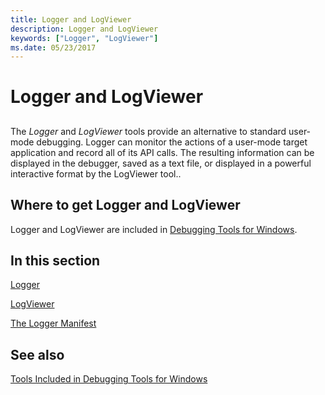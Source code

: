 ```yaml
---
title: Logger and LogViewer
description: Logger and LogViewer
keywords: ["Logger", "LogViewer"]
ms.date: 05/23/2017
---
```


# Logger and LogViewer


## <span id="ddk_logger_and_logviewer_dtoolq"></span><span id="DDK_LOGGER_AND_LOGVIEWER_DTOOLQ"></span>


The *Logger* and *LogViewer* tools provide an alternative to standard user-mode debugging. Logger can monitor the actions of a user-mode target application and record all of its API calls. The resulting information can be displayed in the debugger, saved as a text file, or displayed in a powerful interactive format by the LogViewer tool..

## <span id="Where_to_get_Logger_and_LogViewer"></span><span id="where_to_get_logger_and_logviewer"></span><span id="WHERE_TO_GET_LOGGER_AND_LOGVIEWER"></span>Where to get Logger and LogViewer


Logger and LogViewer are included in [Debugging Tools for Windows](index.md).

## <span id="In_this_section"></span><span id="in_this_section"></span><span id="IN_THIS_SECTION"></span>In this section


[Logger](logger.md)

[LogViewer](logviewer.md)

[The Logger Manifest](the-logger-manifest.md)

## <span id="related_topics"></span>See also


[Tools Included in Debugging Tools for Windows](extra-tools.md)

 

 
